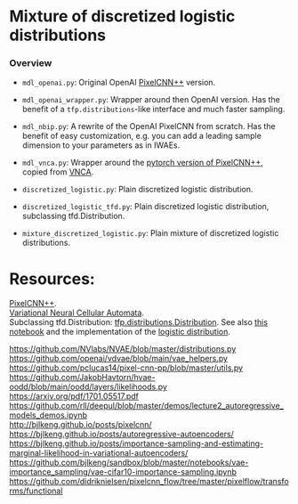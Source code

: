 # Mixture of discretized logistic distributions

### Overview

- `mdl_openai.py`: Original OpenAI [PixelCNN++](https://github.com/openai/pixel-cnn) version.  
- `mdl_openai_wrapper.py`: Wrapper around then OpenAI version. Has the benefit of a `tfp.distributions`-like interface and much faster sampling.  
- `mdl_nbip.py`: A rewrite of the OpenAI PixelCNN from scratch. Has the benefit of easy customization, e.g. you can add a leading sample dimension to your parameters as in IWAEs.
- `mdl_vnca.py`: Wrapper around the [pytorch version of PixelCNN++](https://github.com/pclucas14/pixel-cnn-pp), copied from [VNCA](https://github.com/rasmusbergpalm/vnca).  

- `discretized_logistic.py`: Plain discretized logistic distribution.    
- `discretized_logistic_tfd.py`: Plain discretized logistic distribution, subclassing tfd.Distribution.  
- `mixture_discretized_logistic.py`: Plain mixture of discretized logistic distributions.   

# Resources:
[PixelCNN++](https://github.com/openai/pixel-cnn).  
[Variational Neural Cellular Automata](https://github.com/rasmusbergpalm/vnca).  
Subclassing tfd.Distribution: [tfp.distributions.Distribution](https://www.tensorflow.org/probability/api_docs/python/tfp/distributions/Distribution). See also 
[this notebook](https://github.com/tensorflow/probability/blob/main/tensorflow_probability/examples/jupyter_notebooks/Understanding_TensorFlow_Distributions_Shapes.ipynb) and the implementation of the [logistic distribution](https://github.com/tensorflow/probability/blob/v0.16.0/tensorflow_probability/python/distributions/logistic.py#L33-L236).

https://github.com/NVlabs/NVAE/blob/master/distributions.py  
https://github.com/openai/vdvae/blob/main/vae_helpers.py  
https://github.com/pclucas14/pixel-cnn-pp/blob/master/utils.py  
https://github.com/JakobHavtorn/hvae-oodd/blob/main/oodd/layers/likelihoods.py  
https://arxiv.org/pdf/1701.05517.pdf  
https://github.com/rll/deepul/blob/master/demos/lecture2_autoregressive_models_demos.ipynb  
http://bjlkeng.github.io/posts/pixelcnn/  
https://bjlkeng.github.io/posts/autoregressive-autoencoders/  
https://bjlkeng.github.io/posts/importance-sampling-and-estimating-marginal-likelihood-in-variational-autoencoders/  
https://github.com/bjlkeng/sandbox/blob/master/notebooks/vae-importance_sampling/vae-cifar10-importance-sampling.ipynb  
https://github.com/didriknielsen/pixelcnn_flow/tree/master/pixelflow/transforms/functional  
